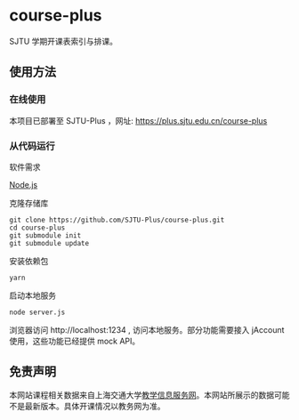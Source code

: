 # course-plus

SJTU 学期开课表索引与排课。

## 使用方法

### 在线使用

本项目已部署至 SJTU-Plus ，网址: https://plus.sjtu.edu.cn/course-plus

### 从代码运行

软件需求

[Node.js](https://nodejs.org/)

克隆存储库
```
git clone https://github.com/SJTU-Plus/course-plus.git
cd course-plus
git submodule init
git submodule update
```

安装依赖包

```
yarn
```

启动本地服务

```
node server.js
```

浏览器访问 http://localhost:1234 , 访问本地服务。部分功能需要接入 jAccount 使用，这些功能已经提供 mock API。


## 免责声明

本网站课程相关数据来自上海交通大学[教学信息服务网](https://i.sjtu.edu.cn)。本网站所展示的数据可能不是最新版本。具体开课情况以教务网为准。
